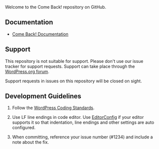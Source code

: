 Welcome to the Come Back! repository on GitHub.

## Documentation
* [Come Back! Documentation](http://sanjeebaryal.com.np/contact/)

## Support
This repository is not suitable for support. Please don't use our issue tracker for support requests. Support can take place through the [WordPress.org forum](https://wordpress.org/support/plugin/come-back/).

Support requests in issues on this repository will be closed on sight.

## Development Guidelines

1. Follow the [WordPress Coding Standards](https://make.wordpress.org/core/handbook/best-practices/coding-standards/php/).

2. Use LF line endings in code editor. Use [EditorConfig](https://editorconfig.org/) if your editor supports it so that indentation, line endings and other settings are auto configured.

3. When committing, reference your issue number (#1234) and include a note about the fix.